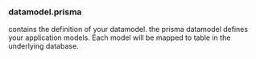 ### datamodel.prisma
contains the definition of your datamodel. the prisma datamodel defines your application models. Each model will be mapped to table in the underlying database. 